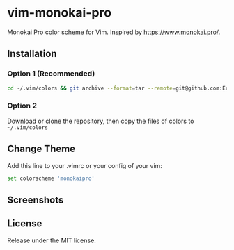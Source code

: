 # vim-monokai-pro
Monokai Pro color scheme for Vim. Inspired by https://www.monokai.pro/.

## Installation
### Option 1 (Recommended)

``` bash
cd ~/.vim/colors && git archive --format=tar --remote=git@github.com:Erichain/vim-monokai-pro.git HEAD:colors | tar xvf -
```

### Option 2
Download or clone the repository, then copy the files of colors to `~/.vim/colors`

## Change Theme
Add this line to your .vimrc or your config of your vim:

``` bash
set colorscheme 'monokaipro'
```

## Screenshots

## License
Release under the MIT license.
